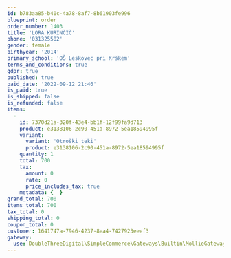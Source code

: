 ```yaml
---
id: b783aa85-b40c-4a78-8af7-8b61903fe996
blueprint: order
order_number: 1403
title: 'LORA KURINČIČ'
phone: '031325502'
gender: female
birthyear: '2014'
primary_school: 'OŠ Leskovec pri Krškem'
terms_and_conditions: true
gdpr: true
published: true
paid_date: '2022-09-12 21:46'
is_paid: true
is_shipped: false
is_refunded: false
items:
  -
    id: 7370d21a-320f-43e4-bb1f-12f99fa9d713
    product: e3138106-2c90-451a-8972-5ea18594995f
    variant:
      variant: 'Otroški teki'
      product: e3138106-2c90-451a-8972-5ea18594995f
    quantity: 1
    total: 700
    tax:
      amount: 0
      rate: 0
      price_includes_tax: true
    metadata: {  }
grand_total: 700
items_total: 700
tax_total: 0
shipping_total: 0
coupon_total: 0
customer: 1641747a-7946-4237-8ea4-7427923eeef3
gateway:
  use: DoubleThreeDigital\SimpleCommerce\Gateways\Builtin\MollieGateway
---
```

